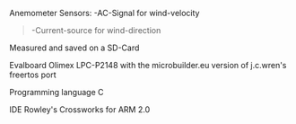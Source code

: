Anemometer
Sensors: -AC-Signal for wind-velocity
> -Current-source for wind-direction

Measured and saved on a SD-Card

Evalboard Olimex LPC-P2148 with the microbuilder.eu version of j.c.wren's freertos port

Programming language C

IDE Rowley's Crossworks for ARM 2.0